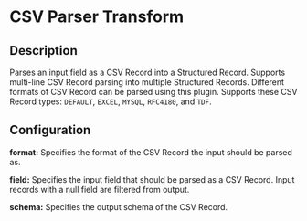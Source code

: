 # CSV Parser Transform


Description
-----------
Parses an input field as a CSV Record into a Structured Record. Supports multi-line CSV Record parsing
into multiple Structured Records. Different formats of CSV Record can be parsed using this plugin.
Supports these CSV Record types: ``DEFAULT``, ``EXCEL``, ``MYSQL``, ``RFC4180``, and ``TDF``.


Configuration
-------------
**format:** Specifies the format of the CSV Record the input should be parsed as.

**field:** Specifies the input field that should be parsed as a CSV Record. 
Input records with a null field are filtered from output.

**schema:** Specifies the output schema of the CSV Record.

